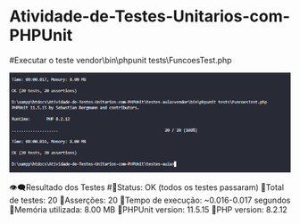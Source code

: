 # Atividade-de-Testes-Unitarios-com-PHPUnit
#Executar o teste
vendor\bin\phpunit tests\FuncoesTest.php

<p align="center">
<img src="https://github.com/JohnnyMatheus/Atividade-de-Testes-Unitarios-com-PHPUnit/blob/main/image.png"/>
</p>


👁️‍🗨️Resultado dos Testes
#🔸Status: OK (todos os testes passaram)
🔸Total de testes: 20
🔸Asserções: 20
🔸Tempo de execução: ~0.016-0.017 segundos
🔸Memória utilizada: 8.00 MB
🔸PHPUnit version: 11.5.15
🔸PHP version: 8.2.12
